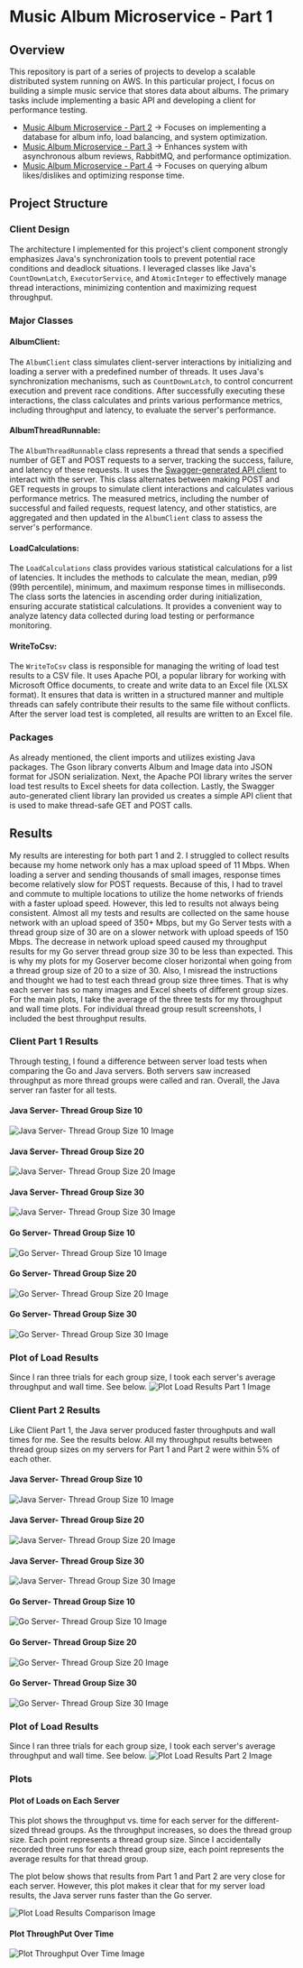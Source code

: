 # Music Album Microservice - Part 1

## Overview
This repository is part of a series of projects to develop a scalable distributed system running on AWS. In this particular project, I focus on building a simple music service that stores data about albums. The primary tasks include implementing a basic API and developing a client for performance testing.

- [Music Album Microservice - Part 2](https://github.com/tsanevp/Music-Album-Microservice-Part2) -> Focuses on implementing a database for album info, load balancing, and system optimization.
- [Music Album Microservice - Part 3](https://github.com/tsanevp/Music-Album-Microservice-Part3) -> Enhances system with asynchronous album reviews, RabbitMQ, and performance optimization.
- [Music Album Microservice - Part 4](https://github.com/tsanevp/Music-Album-Microservice-Part4) -> Focuses on querying album likes/dislikes and optimizing response time.
## Project Structure

### Client Design

The architecture I implemented for this project's client component strongly emphasizes Java's synchronization tools to prevent potential race conditions and deadlock situations. I leveraged classes like Java's `CountDownLatch`, `ExecutorService`, and `AtomicInteger` to effectively manage thread interactions, minimizing contention and maximizing request throughput.

### Major Classes

#### AlbumClient:
The `AlbumClient` class simulates client-server interactions by initializing and loading a server with a predefined number of threads. It uses Java's synchronization mechanisms, such as `CountDownLatch`, to control concurrent execution and prevent race conditions. After successfully executing these interactions, the class calculates and prints various performance metrics, including throughput and latency, to evaluate the server's performance.

#### AlbumThreadRunnable:
The `AlbumThreadRunnable` class represents a thread that sends a specified number of GET and POST requests to a server, tracking the success, failure, and latency of these requests. It uses the [Swagger-generated API client](https://app.swaggerhub.com/apis/IGORTON/AlbumStore/1.0.0) to interact with the server. This class alternates between making POST and GET requests in groups to simulate client interactions and calculates various performance metrics. The measured metrics, including the number of successful and failed requests, request latency, and other statistics, are aggregated and then updated in the `AlbumClient` class to assess the server's performance.

#### LoadCalculations:
The `LoadCalculations` class provides various statistical calculations for a list of latencies. It includes the methods to calculate the mean, median, p99 (99th percentile), minimum, and maximum response times in milliseconds. The class sorts the latencies in ascending order during initialization, ensuring accurate statistical calculations. It provides a convenient way to analyze latency data collected during load testing or performance monitoring.

#### WriteToCsv:
The `WriteToCsv` class is responsible for managing the writing of load test results to a CSV file. It uses Apache POI, a popular library for working with Microsoft Office documents, to create and write data to an Excel file (XLSX format). It ensures that data is written in a structured manner and multiple threads can safely contribute their results to the same file without conflicts. After the server load test is completed, all results are written to an Excel file.

### Packages

As already mentioned, the client imports and utilizes existing Java packages. The Gson library converts Album and Image data into JSON format for JSON serialization. Next, the Apache POI library writes the server load test results to Excel sheets for data collection. Lastly, the Swagger auto-generated client library Ian provided us creates a simple API client that is used to make thread-safe GET and POST calls.

## Results

My results are interesting for both part 1 and 2. I struggled to collect results because my home network only has a max upload speed of 11 Mbps. When loading a server and sending thousands of small images, response times become relatively slow for POST requests. Because of this, I had to travel and commute to multiple locations to utilize the home networks of friends with a faster upload speed. However, this led to results not always being consistent. Almost all my tests and results are collected on the same house network with an upload speed of 350+ Mbps, but my Go Server tests with a thread group size of 30 are on a slower network with upload speeds of 150 Mbps. The decrease in network upload speed caused my throughput results for my Go server thread group size 30 to be less than expected. This is why my plots for my Goserver become closer horizontal when going from a thread group size of 20 to a size of 30.
Also, I misread the instructions and thought we had to test each thread group size three times. That is why each server has so many images and Excel sheets of different group sizes. For the main plots, I take the average of the three tests for my throughput and wall time plots. For individual thread group result screenshots, I included the best throughput results.

### Client Part 1 Results

Through testing, I found a difference between server load tests when comparing the Go and Java servers. Both servers saw increased throughput as more thread groups were called and ran. Overall, the Java server ran faster for all tests.

#### Java Server- Thread Group Size 10
![Java Server- Thread Group Size 10 Image](https://github.com/tsanevp/Music-Album-Microservice-Part1/blob/main/Client/src/main/java/Part1/ImageResults/JavaServer/Java_Server_10Threads_T3.png)

#### Java Server- Thread Group Size 20
![Java Server- Thread Group Size 20 Image](https://github.com/tsanevp/Music-Album-Microservice-Part1/blob/main/Client/src/main/java/Part1/ImageResults/JavaServer/Java_Server_20Threads_T2.png)

#### Java Server- Thread Group Size 30
![Java Server- Thread Group Size 30 Image](https://github.com/tsanevp/Music-Album-Microservice-Part1/blob/main/Client/src/main/java/Part1/ImageResults/JavaServer/Java_Server_30Threads_T2.png)

#### Go Server- Thread Group Size 10
![Go Server- Thread Group Size 10 Image](https://github.com/tsanevp/Music-Album-Microservice-Part1/blob/main/Client/src/main/java/Part1/ImageResults/GoServer/Go_Server_10Threads_T2.png)

#### Go Server- Thread Group Size 20
![Go Server- Thread Group Size 20 Image](https://github.com/tsanevp/Music-Album-Microservice-Part1/blob/main/Client/src/main/java/Part1/ImageResults/GoServer/Go_Server_20Threads_T1.png)

#### Go Server- Thread Group Size 30
![Go Server- Thread Group Size 30 Image](https://github.com/tsanevp/Music-Album-Microservice-Part1/blob/main/Client/src/main/java/Part1/ImageResults/GoServer/Go_Server_30Threads_T2.png)

### Plot of Load Results

Since I ran three trials for each group size, I took each server's average throughput and wall time. See below.
![Plot Load Results Part 1 Image](https://github.com/tsanevp/Music-Album-Microservice-Part1/blob/main/Client/src/main/java/Part1/ImageResults/Plot_Load_Results_Part1.png)

### Client Part 2 Results

Like Client Part 1, the Java server produced faster throughputs and wall times for me. See the results below. All my throughput results between thread group sizes on my servers for Part 1 and Part 2 were within 5% of each other.

#### Java Server- Thread Group Size 10
![Java Server- Thread Group Size 10 Image](https://github.com/tsanevp/Music-Album-Microservice-Part1/blob/main/Client/src/main/java/Part2/ImageResults/JavaServer/Java_Server_10Threads_T3.png)

#### Java Server- Thread Group Size 20
![Java Server- Thread Group Size 20 Image](https://github.com/tsanevp/Music-Album-Microservice-Part1/blob/main/Client/src/main/java/Part2/ImageResults/JavaServer/Java_Server_20Threads_T2.png)

#### Java Server- Thread Group Size 30
![Java Server- Thread Group Size 30 Image](https://github.com/tsanevp/Music-Album-Microservice-Part1/blob/main/Client/src/main/java/Part2/ImageResults/JavaServer/Java_Server_30Threads_T2.png)

#### Go Server- Thread Group Size 10
![Go Server- Thread Group Size 10 Image](https://github.com/tsanevp/Music-Album-Microservice-Part1/blob/main/Client/src/main/java/Part2/ImageResults/GoServer/Go_Server_10Threads_T3.png)

#### Go Server- Thread Group Size 20
![Go Server- Thread Group Size 20 Image](https://github.com/tsanevp/Music-Album-Microservice-Part1/blob/main/Client/src/main/java/Part2/ImageResults/GoServer/Go_Server_20Threads_T1.png)

#### Go Server- Thread Group Size 30
![Go Server- Thread Group Size 30 Image](https://github.com/tsanevp/Music-Album-Microservice-Part1/blob/main/Client/src/main/java/Part2/ImageResults/GoServer/Go_Server_30Threads_T1.png)

### Plot of Load Results

Since I ran three trials for each group size, I took each server's average throughput and wall time. See below.
![Plot Load Results Part 2 Image](https://github.com/tsanevp/Music-Album-Microservice-Part1/blob/main/Client/src/main/java/Part2/ImageResults/Plot_Load_Results_Part2.png)

### Plots

#### Plot of Loads on Each Server

This plot shows the throughput vs. time for each server for the different-sized thread groups. As the throughput increases, so does the thread group size. Each point represents a thread group size. Since I accidentally recorded three runs for each thread group size, each point represents the average results for that thread group.

The plot below shows that results from Part 1 and Part 2 are very close for each server. However, this plot makes it clear that for my server load results, the Java server runs faster than the Go server.

![Plot Load Results Comparison Image](https://github.com/tsanevp/Music-Album-Microservice-Part1/blob/main/Client/src/main/java/Part2/ImageResults/Plot_Load_Results_Comparison.png)

#### Plot ThroughPut Over Time
![Plot Throughput Over Time Image](https://github.com/tsanevp/Music-Album-Microservice-Part1/blob/main/Client/src/main/java/Part2/ImageResults/Plot_Throughput_Over_Time.png)
